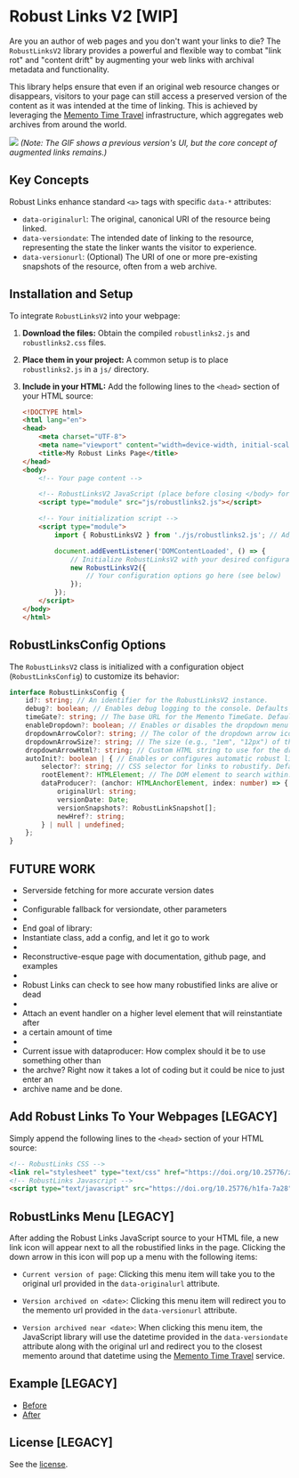 # Robust Links V2 [WIP]

Are you an author of web pages and you don't want your links to die? The `RobustLinksV2` library provides a powerful and flexible way to combat "link rot" and "content drift" by augmenting your web links with archival metadata and functionality.

This library helps ensure that even if an original web resource changes or disappears, visitors to your page can still access a preserved version of the content as it was intended at the time of linking. This is achieved by leveraging the [Memento Time Travel](http://timetravel.mementoweb.org/guide/api/) infrastructure, which aggregates web archives from around the world.

![](https://robustlinks.mementoweb.org/demo/robustlinks_demo_light.gif)
*(Note: The GIF shows a previous version's UI, but the core concept of augmented links remains.)*

## Key Concepts

Robust Links enhance standard `<a>` tags with specific `data-*` attributes:

* `data-originalurl`: The original, canonical URI of the resource being linked.
* `data-versiondate`: The intended date of linking to the resource, representing the state the linker wants the visitor to experience.
* `data-versionurl`: (Optional) The URI of one or more pre-existing snapshots of the resource, often from a web archive.

## Installation and Setup

To integrate `RobustLinksV2` into your webpage:

1.  **Download the files:** Obtain the compiled `robustlinks2.js` and `robustlinks2.css` files.
2.  **Place them in your project:** A common setup is to place `robustlinks2.js` in a `js/` directory.
3.  **Include in your HTML:** Add the following lines to the `<head>` section of your HTML source:

    ```html
    <!DOCTYPE html>
    <html lang="en">
    <head>
        <meta charset="UTF-8">
        <meta name="viewport" content="width=device-width, initial-scale=1.0">
        <title>My Robust Links Page</title>
    </head>
    <body>
        <!-- Your page content -->

        <!-- RobustLinksV2 JavaScript (place before closing </body> for optimal loading) -->
        <script type="module" src="js/robustlinks2.js"></script>

        <!-- Your initialization script -->
        <script type="module">
            import { RobustLinksV2 } from './js/robustlinks2.js'; // Adjust path as needed

            document.addEventListener('DOMContentLoaded', () => {
                // Initialize RobustLinksV2 with your desired configuration
                new RobustLinksV2({
                    // Your configuration options go here (see below)
                });
            });
        </script>
    </body>
    </html>
    ```

## RobustLinksConfig Options

The `RobustLinksV2` class is initialized with a configuration object (`RobustLinksConfig`) to customize its behavior:

```typescript
interface RobustLinksConfig {
    id?: string; // An identifier for the RobustLinksV2 instance.
    debug?: boolean; // Enables debug logging to the console. Defaults to `false`.
    timeGate?: string; // The base URL for the Memento TimeGate. Defaults to "[https://web.archive.org/](https://web.archive.org/)".
    enableDropdown?: boolean; // Enables or disables the dropdown menu for robustified links. Defaults to `false`.
    dropdownArrowColor?: string; // The color of the dropdown arrow icon (influences CSS). Defaults to "#333".
    dropdownArrowSize?: string; // The size (e.g., "1em", "12px") of the dropdown arrow icon (influences CSS). Defaults to "6px".
    dropdownArrowHtml?: string; // Custom HTML string to use for the dropdown arrow icon (e.g., SVG markup). If not provided, a Unicode arrow (▼) is used.
    autoInit?: boolean | { // Enables or configures automatic robust link creation on initialization. Defaults to `true`.
        selector?: string; // CSS selector for links to robustify. Defaults to `a:not([data-originalurl])`.
        rootElement?: HTMLElement; // The DOM element to search within. Defaults to `document.body`.
        dataProducer?: (anchor: HTMLAnchorElement, index: number) => { // Custom function to provide robust link data.
            originalUrl: string;
            versionDate: Date;
            versionSnapshots?: RobustLinkSnapshot[];
            newHref?: string;
        } | null | undefined;
    };
}
```

## FUTURE WORK
 * Serverside fetching for more accurate version dates
 *
 * Configurable fallback for versiondate, other parameters
 *
 * End goal of library:
 * Instantiate class, add a config, and let it go to work
 *
 * Reconstructive-esque page with documentation, github page, and examples
 *
 * Robust Links can check to see how many robustified links are alive or dead
 *
 * Attach an event handler on a higher level element that will reinstantiate after
 * a certain amount of time
 * 
 * Current issue with dataproducer: How complex should it be to use something other than
 * the archve? Right now it takes a lot of coding but it could be nice to just enter an
 * archive name and be done.

## Add Robust Links To Your Webpages [LEGACY]

Simply append the following lines to the `<head>` section of your HTML source:

```html
<!-- RobustLinks CSS -->
<link rel="stylesheet" type="text/css" href="https://doi.org/10.25776/z58z-r575" />
<!-- RobustLinks Javascript -->
<script type="text/javascript" src="https://doi.org/10.25776/h1fa-7a28"></script>
```

## RobustLinks Menu [LEGACY]

After adding the Robust Links JavaScript source to your HTML file, a new link icon will appear next to all the robustified links in the page. Clicking the down arrow in this icon will pop up a menu with the following items:

* `Current version of page`: Clicking this menu item will take you to the original url provided in the `data-originalurl` attribute.

* `Version archived on <date>`: Clicking this menu item will redirect you to the memento url provided in the `data-versionurl` attribute.

* `Version archived near <date>`: When clicking this menu item, the JavaScript library will use the datetime provided in the `data-versiondate` attribute along with the original url and redirect you to the closest memento around that datetime using the [Memento Time Travel](http://timetravel.mementoweb.org/guide/api/) service.


## Example [LEGACY]
- [Before](http://robustlinks.mementoweb.org/demo/uri_references.html)
- [After](http://robustlinks.mementoweb.org/demo/uri_references_js.html)

## License [LEGACY]
See the [license](http://mementoweb.github.io/SiteStory/license.html).

